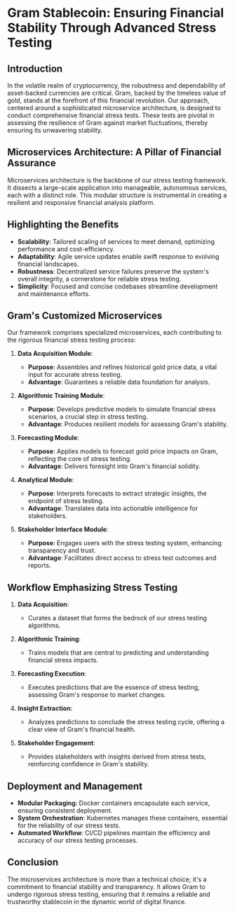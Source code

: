 # Gram Stablecoin: Ensuring Financial Stability Through Advanced Stress Testing

## Introduction

In the volatile realm of cryptocurrency, the robustness and dependability of asset-backed currencies are critical. Gram, backed by the timeless value of gold, stands at the forefront of this financial revolution. Our approach, centered around a sophisticated microservice architecture, is designed to conduct comprehensive financial stress tests. These tests are pivotal in assessing the resilience of Gram against market fluctuations, thereby ensuring its unwavering stability.

## Microservices Architecture: A Pillar of Financial Assurance

Microservices architecture is the backbone of our stress testing framework. It dissects a large-scale application into manageable, autonomous services, each with a distinct role. This modular structure is instrumental in creating a resilient and responsive financial analysis platform.

## Highlighting the Benefits

- **Scalability**: Tailored scaling of services to meet demand, optimizing performance and cost-efficiency.
- **Adaptability**: Agile service updates enable swift response to evolving financial landscapes.
- **Robustness**: Decentralized service failures preserve the system's overall integrity, a cornerstone for reliable stress testing.
- **Simplicity**: Focused and concise codebases streamline development and maintenance efforts.

## Gram's Customized Microservices

Our framework comprises specialized microservices, each contributing to the rigorous financial stress testing process:

1. **Data Acquisition Module**:
   - **Purpose**: Assembles and refines historical gold price data, a vital input for accurate stress testing.
   - **Advantage**: Guarantees a reliable data foundation for analysis.

2. **Algorithmic Training Module**:
   - **Purpose**: Develops predictive models to simulate financial stress scenarios, a crucial step in stress testing.
   - **Advantage**: Produces resilient models for assessing Gram's stability.

3. **Forecasting Module**:
   - **Purpose**: Applies models to forecast gold price impacts on Gram, reflecting the core of stress testing.
   - **Advantage**: Delivers foresight into Gram's financial solidity.

4. **Analytical Module**:
   - **Purpose**: Interprets forecasts to extract strategic insights, the endpoint of stress testing.
   - **Advantage**: Translates data into actionable intelligence for stakeholders.

5. **Stakeholder Interface Module**:
   - **Purpose**: Engages users with the stress testing system, enhancing transparency and trust.
   - **Advantage**: Facilitates direct access to stress test outcomes and reports.

## Workflow Emphasizing Stress Testing

1. **Data Acquisition**:
   - Curates a dataset that forms the bedrock of our stress testing algorithms.
   
2. **Algorithmic Training**:
   - Trains models that are central to predicting and understanding financial stress impacts.
   
3. **Forecasting Execution**:
   - Executes predictions that are the essence of stress testing, assessing Gram's response to market changes.
   
4. **Insight Extraction**:
   - Analyzes predictions to conclude the stress testing cycle, offering a clear view of Gram's financial health.
   
5. **Stakeholder Engagement**:
   - Provides stakeholders with insights derived from stress tests, reinforcing confidence in Gram's stability.

## Deployment and Management

- **Modular Packaging**: Docker containers encapsulate each service, ensuring consistent deployment.
- **System Orchestration**: Kubernetes manages these containers, essential for the reliability of our stress tests.
- **Automated Workflow**: CI/CD pipelines maintain the efficiency and accuracy of our stress testing processes.

## Conclusion

The microservices architecture is more than a technical choice; it's a commitment to financial stability and transparency. It allows Gram to undergo rigorous stress testing, ensuring that it remains a reliable and trustworthy stablecoin in the dynamic world of digital finance.


